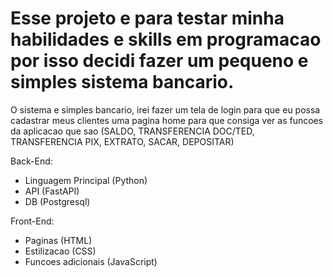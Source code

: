 # Esse projeto e para testar minha habilidades e skills em programacao por isso decidi fazer um pequeno e simples sistema bancario.



O sistema e simples bancario, irei fazer um tela de login para que eu possa cadastrar meus clientes uma pagina home para que consiga ver as funcoes da aplicacao que sao (SALDO, TRANSFERENCIA DOC/TED, TRANSFERENCIA PIX, EXTRATO, SACAR, DEPOSITAR)



Back-End:

- Linguagem Principal (Python)
- API (FastAPI)
- DB (Postgresql)

Front-End:

- Paginas (HTML)
- Estilizacao (CSS)
- Funcoes adicionais (JavaScript)
